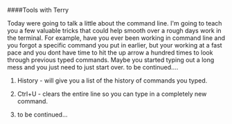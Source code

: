 ####Tools with Terry

Today were going to talk a little about the command line. I'm going to teach you a few valuable tricks that could help smooth over a rough days work in the terminal. For example, have you ever been working in command line and you forgot a specific command you put in earlier, but your working at a fast pace and you dont have time to hit the up arrow a hundred times to look through previous typed commands. Maybe you started typing out a long mess and you just need to just start over. to be continued....

1. History - will give you a list of the history of commands you typed. 

2. Ctrl+U - clears the entire line so you can type in a completely new command.

3. to be continued...


